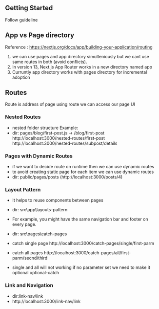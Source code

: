 ## Getting Started

Follow guideline


## App vs Page directory
Reference : https://nextjs.org/docs/app/building-your-application/routing
1) we can use pages and app directory simulteniously but we cant use same routes in both (avoid conflicts).
2) In version 13, Next.js App Router works in a new directory named app
3) Curruntly app directory works with pages directory for incremental adoption

## Routes
Route is address of page using route we can access our page UI

### Nested Routes
- nested folder structure
Example:
- dir: pages/blog/first-post.js → /blog/first-post
http://localhost:3000/nested-routes/first-post
http://localhost:3000/nested-routes/subpost/details

### Pages with Dynamic Routes
- if we want to decide route on runtime then we can use dynamic routes
- to avoid creating static page for each item we can use dynamic routes
- dir: public/pages/posts (http://localhost:3000/posts/4)

### Layout Pattern
- It helps to reuse components between pages
- dir: src\app\layouts-pattern
- For example, you might have the same navigation bar and footer on every page.

- dir: src\pages\catch-pages
- catch single page http://localhost:3000/catch-pages/single/first-parm 
- catch all pages http://localhost:3000/catch-pages/all/first-parm/secnd/third
- single and all will not working if no parameter set we need to make it optional optional-catch

### Link and Navigation

- dir:link-nav/link
- http://localhost:3000/link-nav/link